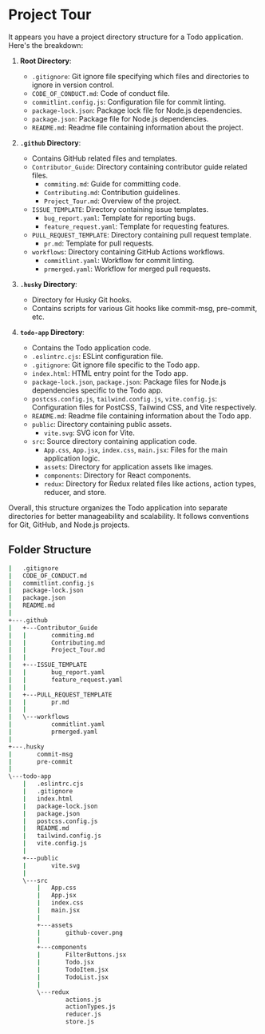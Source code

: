 # Project Tour
It appears you have a project directory structure for a Todo application. Here's the breakdown:

1. **Root Directory**:
   - `.gitignore`: Git ignore file specifying which files and directories to ignore in version control.
   - `CODE_OF_CONDUCT.md`: Code of conduct file.
   - `commitlint.config.js`: Configuration file for commit linting.
   - `package-lock.json`: Package lock file for Node.js dependencies.
   - `package.json`: Package file for Node.js dependencies.
   - `README.md`: Readme file containing information about the project.

2. **`.github` Directory**:
   - Contains GitHub related files and templates.
   - `Contributor_Guide`: Directory containing contributor guide related files.
     - `commiting.md`: Guide for committing code.
     - `Contributing.md`: Contribution guidelines.
     - `Project_Tour.md`: Overview of the project.
   - `ISSUE_TEMPLATE`: Directory containing issue templates.
     - `bug_report.yaml`: Template for reporting bugs.
     - `feature_request.yaml`: Template for requesting features.
   - `PULL_REQUEST_TEMPLATE`: Directory containing pull request template.
     - `pr.md`: Template for pull requests.
   - `workflows`: Directory containing GitHub Actions workflows.
     - `commitlint.yaml`: Workflow for commit linting.
     - `prmerged.yaml`: Workflow for merged pull requests.

3. **`.husky` Directory**:
   - Directory for Husky Git hooks.
   - Contains scripts for various Git hooks like commit-msg, pre-commit, etc.

4. **`todo-app` Directory**:
   - Contains the Todo application code.
   - `.eslintrc.cjs`: ESLint configuration file.
   - `.gitignore`: Git ignore file specific to the Todo app.
   - `index.html`: HTML entry point for the Todo app.
   - `package-lock.json`, `package.json`: Package files for Node.js dependencies specific to the Todo app.
   - `postcss.config.js`, `tailwind.config.js`, `vite.config.js`: Configuration files for PostCSS, Tailwind CSS, and Vite respectively.
   - `README.md`: Readme file containing information about the Todo app.
   - `public`: Directory containing public assets.
     - `vite.svg`: SVG icon for Vite.
   - `src`: Source directory containing application code.
     - `App.css`, `App.jsx`, `index.css`, `main.jsx`: Files for the main application logic.
     - `assets`: Directory for application assets like images.
     - `components`: Directory for React components.
     - `redux`: Directory for Redux related files like actions, action types, reducer, and store.

Overall, this structure organizes the Todo application into separate directories for better manageability and scalability. It follows conventions for Git, GitHub, and Node.js projects.
## Folder Structure 
```bash
|   .gitignore
|   CODE_OF_CONDUCT.md
|   commitlint.config.js
|   package-lock.json
|   package.json
|   README.md
|
+---.github
|   +---Contributor_Guide
|   |       commiting.md
|   |       Contributing.md
|   |       Project_Tour.md
|   |
|   +---ISSUE_TEMPLATE
|   |       bug_report.yaml
|   |       feature_request.yaml
|   |
|   +---PULL_REQUEST_TEMPLATE
|   |       pr.md
|   |
|   \---workflows
|           commitlint.yaml
|           prmerged.yaml
|
+---.husky
|       commit-msg
|       pre-commit
|
\---todo-app
    |   .eslintrc.cjs
    |   .gitignore
    |   index.html
    |   package-lock.json
    |   package.json
    |   postcss.config.js
    |   README.md
    |   tailwind.config.js
    |   vite.config.js
    |
    +---public
    |       vite.svg
    |
    \---src
        |   App.css
        |   App.jsx
        |   index.css
        |   main.jsx
        |
        +---assets
        |       github-cover.png
        |
        +---components
        |       FilterButtons.jsx
        |       Todo.jsx
        |       TodoItem.jsx
        |       TodoList.jsx
        |
        \---redux
                actions.js
                actionTypes.js
                reducer.js
                store.js
```
